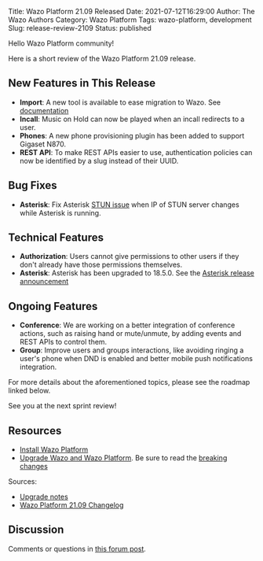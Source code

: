 Title: Wazo Platform 21.09 Released
Date: 2021-07-12T16:29:00
Author: The Wazo Authors
Category: Wazo Platform
Tags: wazo-platform, development
Slug: release-review-2109
Status: published

Hello Wazo Platform community!

Here is a short review of the Wazo Platform 21.09 release.

## New Features in This Release

- **Import**: A new tool is available to ease migration to Wazo. See
  [documentation](https://wazo-platform.org/uc-doc/administration/import_export)
- **Incall**: Music on Hold can now be played when an incall redirects to a user.
- **Phones**: A new phone provisioning plugin has been added to support Gigaset N870.
- **REST API**: To make REST APIs easier to use, authentication policies can now be identified by a
  slug instead of their UUID.

## Bug Fixes

- **Asterisk**: Fix Asterisk [STUN issue](https://wazo-dev.atlassian.net/browse/WAZO-2237) when IP
  of STUN server changes while Asterisk is running.

## Technical Features

- **Authorization**: Users cannot give permissions to other users if they don't already have those
  permissions themselves.
- **Asterisk**: Asterisk has been upgraded to 18.5.0. See the
  [Asterisk release announcement](https://www.asterisk.org/asterisk-news/asterisk-18-5-0-now-available/)

## Ongoing Features

- **Conference**: We are working on a better integration of conference actions, such as raising
  hand or mute/unmute, by adding events and REST APIs to control them.
- **Group**: Improve users and groups interactions, like avoiding ringing a user's phone when DND
  is enabled and better mobile push notifications integration.

For more details about the aforementioned topics, please see the roadmap linked below.

See you at the next sprint review!

## Resources

- [Install Wazo Platform](/use-cases)
- [Upgrade Wazo and Wazo Platform](/uc-doc/upgrade/). Be sure to read the
  [breaking changes](/uc-doc/upgrade/upgrade_notes#21-09)

Sources:

- [Upgrade notes](/uc-doc/upgrade/upgrade_notes#21-09)
- [Wazo Platform 21.09 Changelog](https://wazo-dev.atlassian.net/issues/?jql=project%3DWAZO%20AND%20fixVersion%3D21.09)

## Discussion

Comments or questions in
[this forum post](https://wazo-platform.discourse.group/t/blog-wazo-platform-21-09-released).
